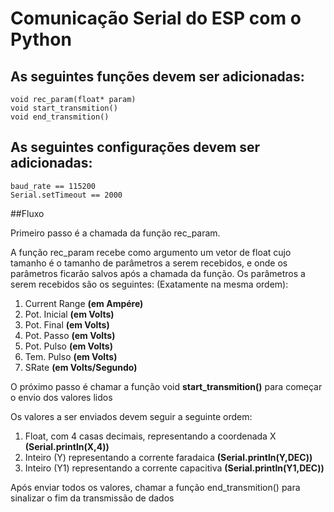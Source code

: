 # Comunicação Serial do ESP com o Python

## As seguintes funções devem ser adicionadas:
	void rec_param(float* param)
	void start_transmition()
	void end_transmition()
## As seguintes configurações devem ser adicionadas:
	baud_rate == 115200
	Serial.setTimeout == 2000 

##Fluxo 

Primeiro passo é a chamada da função rec_param.

A função rec_param recebe como argumento um vetor de float cujo tamanho é o tamanho de parâmetros a serem recebidos,
e onde os parâmetros ficarão salvos após a chamada da função.
Os parâmetros a serem recebidos são os seguintes: (Exatamente na mesma ordem):

1. Current Range	**(em Ampére)**
2. Pot. Inicial 	**(em Volts)**
3. Pot. Final		**(em Volts)**
4. Pot. Passo		**(em Volts)**
5. Pot. Pulso		**(em Volts)**
6. Tem. Pulso		**(em Volts)**
7. SRate			**(em Volts/Segundo)**

O próximo passo é chamar a função void **start_transmition()** para começar o envio dos valores lidos 

Os valores a ser enviados devem seguir a seguinte ordem:

1. Float, com 4 casas decimais, representando a coordenada X 	**(Serial.println(X,4))**
2. Inteiro (Y) representando a corrente faradaica 				**(Serial.println(Y,DEC))**
3. Inteiro (Y1) representando a corrente capacitiva 			**(Serial.println(Y1,DEC))**

Após enviar todos os valores, chamar a função end_transmition() para sinalizar o fim da transmissão de dados